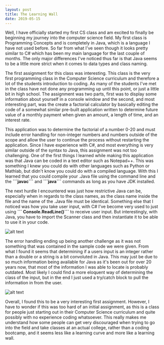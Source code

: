 ```yaml
---
layout: post
title: The Learning Wall
date: 2019-05-15
---
```


<p>Well, I have officially started my first CS class and am excited to finally be beginning my journey into the computer science field. My first class is Programming Concepts and is completely in Java, which is a language I have not used before. So far from what I've seen though it looks pretty similar to C# which has been my main language for the last couple of months. The only major differences I've noticed thus far is that Java seems to be a little more strict when it comes to data types and class naming.</P>

<p>The first assignment for this class was interesting. This class is the very first programming class in the Computer Science curriculum and therefore a lot of the students introduction to coding. As many of the students I've met in the class have not done any programming up until this point, or just a little bit in high school. The assignment was two parts, first was to display some information about yourself in a console window and the second, and most interesting part, was the create a factorial calculator by basically editing the code of a somewhat similar pre-built application written to determine future value of a monthly payment when given an amount, a length of time, and an interest rate. </p>

<p>This application was to determine the factorial of a number 0-20 and must include error handling for non-integer numbers and numbers outside of the scope and allow the user to continue the process without restarting the application. Since I have experience with C#, and most everything is very similar outside of the syntax to Java, this assignment was not too challenging. One of the first things I learned while making this application was that Java can be coded in a text editor such as Notepad++. This was something I knew you could do with other languages such as Python or Mathlab, but didn't know you could do with a compiled language. With this I learned that you could compile your .Java file using the command line and the <b>```javac```</b> and <b>```java```</b> commands as long as you have JDK installed. </p>

<p>The next hurdle I encountered was just how restrictive Java can be, especially when in regards to the class names, as the class name inside the file and the name of the .Java file must be identical. Something else that I noticed was how you take user input, with C# I've become very used to just using <b>``` Console.ReadLine()```</b> to receive user input. But interestingly, with Java, you have to import the Scanner class and then instantiate it to be able to use it in your code. </p>

![alt text](ScannerClassInstantiation.PNG "Scanner Class Instantiation")

<p>The error handling ending up being another challenge as it was not something that was contained in the sample code we were given. From what I found it seems that determining if a users input is an integer rather than a double or a string is a bit convoluted in Java. This may just be due to so much information being available for Java as it's been out for over 20 years now, that most of the information I was able to locate is probably outdated. Most likely I could find a more eloquent way of determining the class of the input, but in the end I just used a try/catch block to pull the information in from the user.<p/>

![alt text](TryCatchBlock.PNG "Error Handling Solution")

<p>Overall, I found this to be a very interesting first assignment. However, I have to wonder if this was too hard of an initial assignment, as this is a class for people just starting out in their Computer Science curriculum and quite possibly with no experience coding whatsoever. This really makes me understand how some people can get very discouraged when trying to go into the field and take classes at an actual college, rather than a coding bootcamp, and it seems less like a learning curve and more like a learning wall.</p>